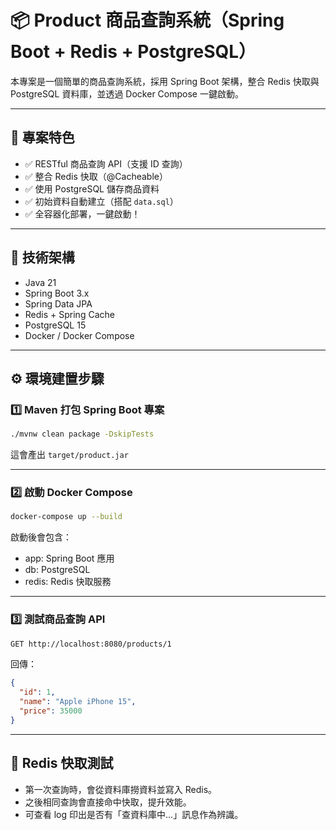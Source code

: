 # 📦 Product 商品查詢系統（Spring Boot + Redis + PostgreSQL）

本專案是一個簡單的商品查詢系統，採用 Spring Boot 架構，整合 Redis 快取與 PostgreSQL 資料庫，並透過 Docker Compose 一鍵啟動。

---

## 🚀 專案特色

- ✅ RESTful 商品查詢 API（支援 ID 查詢）
- ✅ 整合 Redis 快取（@Cacheable）
- ✅ 使用 PostgreSQL 儲存商品資料
- ✅ 初始資料自動建立（搭配 `data.sql`）
- ✅ 全容器化部署，一鍵啟動！

---

## 🧱 技術架構

- Java 21
- Spring Boot 3.x
- Spring Data JPA
- Redis + Spring Cache
- PostgreSQL 15
- Docker / Docker Compose

---

## ⚙️ 環境建置步驟

### 1️⃣ Maven 打包 Spring Boot 專案

```bash
./mvnw clean package -DskipTests
```

這會產出 `target/product.jar`

---

### 2️⃣ 啟動 Docker Compose

```bash
docker-compose up --build
```

啟動後會包含：
- app: Spring Boot 應用
- db: PostgreSQL
- redis: Redis 快取服務

---

### 3️⃣ 測試商品查詢 API

```bash
GET http://localhost:8080/products/1
```

回傳：

```json
{
  "id": 1,
  "name": "Apple iPhone 15",
  "price": 35000
}
```

---

## 🧪 Redis 快取測試

- 第一次查詢時，會從資料庫撈資料並寫入 Redis。
- 之後相同查詢會直接命中快取，提升效能。
- 可查看 log 印出是否有「查資料庫中...」訊息作為辨識。


